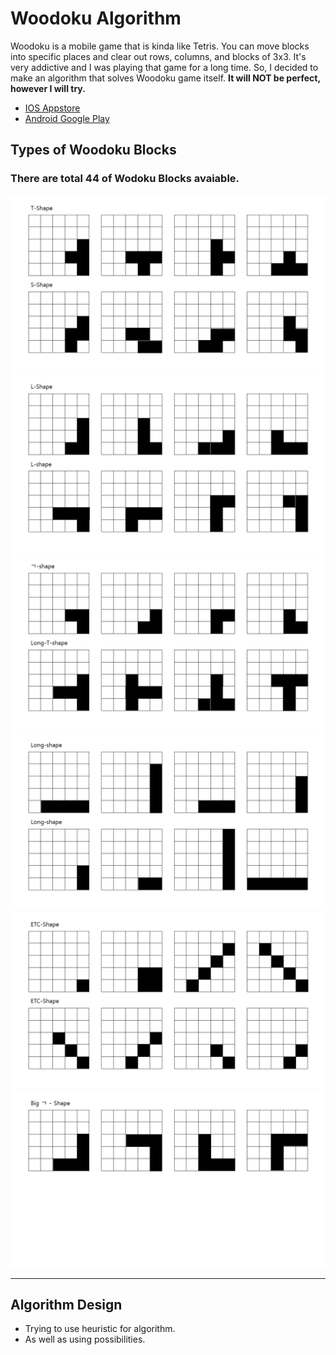 # Woodoku Algorithm
Woodoku is a mobile game that is kinda like Tetris. You can move blocks into specific places and clear out rows, columns, and blocks of 3x3. It's very addictive and I was playing that game for a long time. So, I decided to make an algorithm that solves Woodoku game itself. **It will NOT be perfect, however I will try.** 
- [IOS Appstore](https://apps.apple.com/us/app/woodoku/id1496354836) 
- [Android Google Play](https://play.google.com/store/apps/details?id=com.tripledot.woodoku&hl=ko&gl=US) 


## Types of Woodoku Blocks
### There are total 44 of Wodoku Blocks avaiable.
![slide1](https://github.com/gooday2die/WoodokuAlgorithm/raw/main/picture/Slide1.PNG)
![slide2](https://github.com/gooday2die/WoodokuAlgorithm/raw/main/picture/Slide2.PNG)
![slide3](https://github.com/gooday2die/WoodokuAlgorithm/raw/main/picture/Slide3.PNG)
![slide4](https://github.com/gooday2die/WoodokuAlgorithm/raw/main/picture/Slide4.PNG)
![slide5](https://github.com/gooday2die/WoodokuAlgorithm/raw/main/picture/Slide5.PNG)
![slide6](https://github.com/gooday2die/WoodokuAlgorithm/raw/main/picture/Slide6.PNG)

---
## Algorithm Design
- Trying to use heuristic for algorithm.
- As well as using possibilities.
